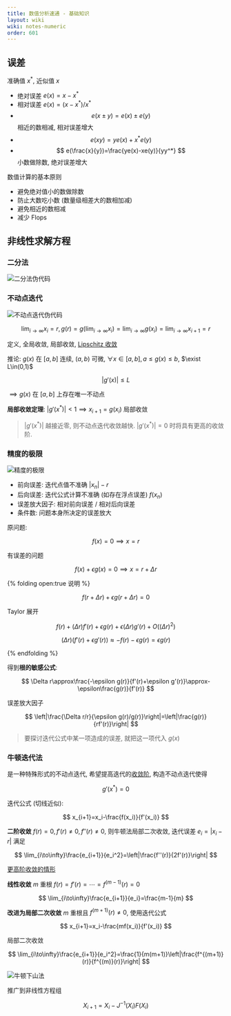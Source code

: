 ```yaml
---
title: 数值分析速通 - 基础知识
layout: wiki
wiki: notes-numeric
order: 601
---
```


## 误差

准确值 $x^*$, 近似值 $x$

- 绝对误差 $e(x)=x-x^*$
- 相对误差 $e(x)=(x-x^*)/x^*$
- $$
  e(x\pm y)=e(x)\pm e(y)
  $$
  相近的数相减, 相对误差增大
- $$
  e(xy)=ye(x)+x^*e(y)
  $$
- $$
  e(\frac{x}{y})=\frac{ye(x)-xe(y)}{yy^*}
  $$
  小数做除数, 绝对误差增大

数值计算的基本原则

- 避免绝对值小的数做除数
- 防止大数吃小数 (数量级相差大的数相加减)
- 避免相近的数相减
- 减少 Flops

## 非线性求解方程

### 二分法

![二分法伪代码](https://cdn.duanyll.com/img/20230617100739.png)

### 不动点迭代

![不动点迭代伪代码](https://cdn.duanyll.com/img/20230617100816.png)

$$
\lim_{i\to\infty}x_i=r,g(r)=g(\lim_{i\to\infty}x_i)=\lim_{i\to\infty} g(x_i)=\lim_{i\to\infty}x_{i+1}=r
$$

定义, 全局收敛, 局部收敛, [Lipschitz 收敛](/source/wiki/calculus/array-limit.md#压缩映射原理)

推论: $g(x)$ 在 $[a,b]$ 连续, $(a,b)$ 可微, $\forall x\in[a,b],a\leq g(x)\leq b$, $\exist L\in(0,1)$

$$
|g'(x)|\leq L
$$

$\implies g(x)$ 在 $[a,b]$ 上存在唯一不动点

**局部收敛定理**: $|g'(x^*)|<1\implies x_{i+1}=g(x_i)$ 局部收敛

> $|g'(x^*)|$ 越接近零, 则不动点迭代收敛越快. $|g'(x^*)|=0$ 时将具有更高的收敛阶.

### 精度的极限

![精度的极限](https://cdn.duanyll.com/img/20230617103102.png)

- 前向误差: 迭代点值不准确 $|x_n|-r$
- 后向误差: 迭代公式计算不准确 (如存在浮点误差) $f(x_n)$
- 误差放大因子: 相对前向误差 / 相对后向误差
- 条件数: 问题本身所决定的误差放大

原问题:

$$
f(x)=0\implies x=r
$$

有误差的问题

$$
f(x)+\epsilon g(x)=0\implies x=r+\Delta r
$$

{% folding open:true 说明 %}

$$
f(r+\Delta r)+\epsilon g(r+\Delta r)=0
$$

Taylor 展开

$$
f(r)+(\Delta r)f'(r)+\epsilon g(r)+\epsilon(\Delta r)g'(r)+O((\Delta r)^2)
$$

$$
(\Delta r)(f'(r)+\epsilon g'(r))\approx-f(r)-\epsilon g(r)=\epsilon g(r)
$$

{% endfolding %}

得到**根的敏感公式**:

$$
\Delta r\approx\frac{-\epsilon g(r)}{f'(r)+\epsilon g'(r)}\approx-\epsilon\frac{g(r)}{f'(r)}
$$

误差放大因子

$$
\left|\frac{\Delta r/r}{\epsilon g(r)/g(r)}\right|=\left|\frac{g(r)}{rf'(r)}\right|
$$

> 要探讨迭代公式中某一项造成的误差, 就把这一项代入 $g(x)$

### 牛顿迭代法

是一种特殊形式的不动点迭代, 希望提高迭代的[收敛阶](/source/wiki/optim/unconstrained.md#收敛阶), 构造不动点迭代使得

$$
g'(x^*)=0
$$

迭代公式 (切线近似):

$$
x_{i+1}=x_i-\frac{f(x_i)}{f'(x_i)}
$$

**二阶收敛** $f(r)=0,f'(r)\neq0,f''(r)\neq0$, 则牛顿法局部二次收敛, 迭代误差 $e_i=|x_i-r|$ 满足

$$
\lim_{i\to\infty}\frac{e_{i+1}}{e_i^2}=\left|\frac{f''(r)}{2f'(r)}\right|
$$

[更高阶收敛的情形](/source/_posts/course/2023-3-18-Numeric-2.md#problem-2)

**线性收敛** $m$ 重根 $f(r)=f'(r)=\cdots=f^{(m-1)}(r)=0$

$$
\lim_{i\to\infty}\frac{e_{i+1}}{e_i}=\frac{m-1}{m}
$$

**改进为局部二次收敛** $m$ 重根且 $f^{(m+1)}(r)\neq 0$, 使用迭代公式

$$
x_{i+1}=x_i-\frac{mf(x_i)}{f'(x_i)}
$$

局部二次收敛

$$
\lim_{i\to\infty}\frac{e_{i+1}}{e_i^2}=\frac{1}{m(m+1)}\left|\frac{f^{(m+1)}(r)}{f^{(m)}(r)}\right|
$$

![牛顿下山法](https://cdn.duanyll.com/img/20230617111425.png)

推广到非线性方程组

$$
X_{i+1}=X_i-J^{-1}(X_i)F(X_i)
$$

